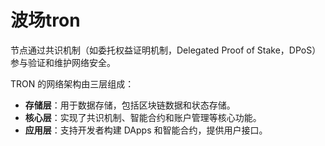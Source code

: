 # 波场tron

节点通过共识机制（如委托权益证明机制，Delegated Proof of Stake，DPoS）参与验证和维护网络安全。

TRON 的网络架构由三层组成：

- **存储层**：用于数据存储，包括区块链数据和状态存储。
- **核心层**：实现了共识机制、智能合约和账户管理等核心功能。
- **应用层**：支持开发者构建 DApps 和智能合约，提供用户接口。
